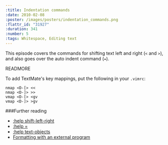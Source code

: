 ```yaml
--- 
:title: Indentation commands
:date: 2010-02-08
:poster: /images/posters/indentation_commands.png
:flattr_id: "31927"
:duration: 341
:number: 5
:tags: Whitespace, Editing text
---
```


This episode covers the commands for shifting text left and right (`<` and `>`), and also goes over the auto indent command (`=`).


READMORE


To add TextMate's key mappings, put the following in your `.vimrc`:

```viml
nmap <D-[> <<
nmap <D-]> >>
vmap <D-[> <gv
vmap <D-]> >gv
```

###Further reading

* [:help shift-left-right][shifting]
* [:help =][autoformat]
* [:help text-objects][textobjects]
* [Formatting with an external program][autoformat]

[textobjects]: http://vimdoc.sourceforge.net/htmldoc/motion.html#text-objects
[shifting]: http://vimdoc.sourceforge.net/htmldoc/change.html#shift-left-right
[autoformat]: http://vimdoc.sourceforge.net/htmldoc/change.html#=
[equalprg]: http://vim.runpaint.org/editing/formatting-with-an-external-program/
